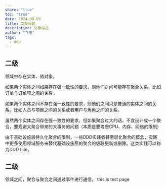 ```yaml
---
share: "true"
toc: "true"
date: 2024-09-09
title: 文章标题
description: 文章描述
author: "飞天"
tags:
  - ddd
---
```



## 二级

领域中存在实体、值对象。

如果两个实体之间如果存在强一致性的要求，则他们之间可能存在聚合关系。比如订单与订单项之间的关系。

如果两个实体之间不存在强一致性的要求，则他们之间只是普通的实体之间的关系。比如人员与项目之间的关系或者用户与角色之间的关系。

虽然两个实体之间存在强一致性的要求，但如果聚合过大的话，不宜设计成一个聚合，要规避大聚合带来的大事务的问题（本质是要考虑CPU、内存、网络的限制）

由于基础设施层持久化聚合的限制，一些DDD实践者甚至弱化聚合的概念，实践中更多使用领域服务来替代基础设施层的聚合的级联更新或删除。这类实践可以称为DDD Lite。

## 二级

领域之间，聚合与聚合之间通过事件进行通信。
this is test page
